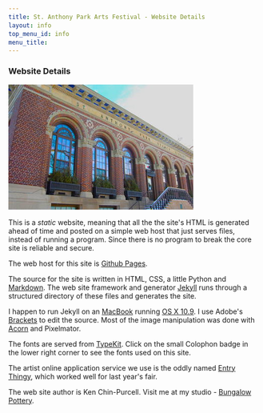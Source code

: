 ```yaml
---
title: St. Anthony Park Arts Festival - Website Details
layout: info
top_menu_id: info
menu_title:
---
```


### Website Details

<img class="bodypic rightpic" src="/images/SAPLibrary.jpg" >

This is a *static* website, meaning that all the the site's HTML is 
generated ahead of time and posted on a simple web host that just 
serves files, instead of running a program. Since there is no program
to break the core site is reliable and secure.

The web host for this site is [Github Pages](http://pages.github.com/). 

The source for the site is written in HTML, CSS, a little Python
and [Markdown](http://daringfireball.net/projects/markdown/).
The web site framework and generator [Jekyll](http://jekyllrb.com/)
runs through a structured directory of these files and generates the 
site.

I happen to run Jekyll on an [MacBook](http://www.apple.com/macbook-pro/) running 
[OS X 10.9](http://www.apple.com/macosx/). I use Adobe's [Brackets](http://brackets.io/)
to edit the source.
Most of the image manipulation was done with 
[Acorn](http://flyingmeat.com/acorn/) and Pixelmator.

The fonts are served from [TypeKit](http://typekit.com/). 
Click on the small Colophon badge in the lower right corner to see the 
fonts used on this site.

The artist online application service we use is the oddly named 
[Entry Thingy](http://www.entrythingy.com/), which worked well for last year's fair.

The web site author is Ken Chin-Purcell. Visit me at my studio - 
[Bungalow Pottery](http://www.bungalowpottery.com/).
